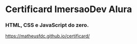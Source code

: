 # Certificard ImersaoDev Alura

### HTML, CSS e JavaScript do zero.

https://matheusfdc.github.io/certificard/
